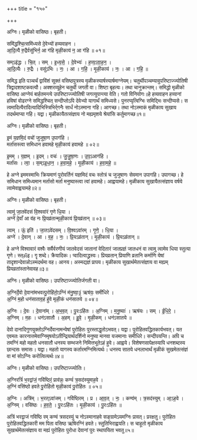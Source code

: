 +++
title = "१५०"

+++


अग्निः। मृळीको वासिष्ठः। बृहती।

समि॑द्धश्चि॒त्समि॑ध्यसे दे॒वेभ्यो॑ हव्यवाहन ।  
आ॒दि॒त्यै रु॒द्रैर्वसु॑भिर्न॒ आ ग॑हि मृळी॒काय॑ न॒ आ ग॑हि ॥ ०१॥

सम्ऽइ॑द्धः । चि॒त् । सम् । इ॒ध्य॒से॒ । दे॒वेभ्यः॑ । ह॒व्य॒ऽवा॒ह॒न॒ ।  
आ॒दि॒त्यैः । रु॒द्रैः । वसु॑ऽभिः । नः॒ । आ । ग॒हि॒ । मृ॒ळी॒काय॑ । नः॒ । आ । ग॒हि॒ ॥

समिद्ध इति पञ्चर्चं द्वाविंशं सूक्तं वसिष्ठपुत्रस्य मृळीकस्यार्षस्यार्षमाग्नेयम्। चतुर्थीपञ्चम्यावुपरिष्टाज्ज्योतिषी त्रिद्वादशाष्टकवत्यौ। अक्शरव्यूहेन चतुर्थी जगती वा। शिष्टा बृहत्यः। तथा चानुक्रान्तम्। समिद्धो मृळीको वासिष्ठ आग्नेयं बार्हतमन्त्ये उपरिष्टाज्ज्योतिषी जगत्युपान्त्या वेति। गतो विनियोगः॥हे हव्यवाहन हव्यानां हविषां वोढरग्ने समिद्धश्चित् सन्दीप्तोऽपि देवेभ्यो यागार्थं समिध्यसे। पुनरप्यृत्विग्भिः समिद्भिः सन्दीप्यसे। स त्वमादित्यैरादित्यादिभिस्त्रिभिर्र्गनैः सार्धं नोऽस्माना गहि। आगच्छ। तथा नोऽस्माकं मृळीकाय सुखाय तदर्थमाप्या गहि। यद्वा। मृळीकायैतत्संज्ञाय नो मह्यमृशये श्रेयांसि कर्तुमागच्छ॥१॥

अग्निः। मृळीको वासिष्ठः। बृहती।

इ॒मं य॒ज्ञमि॒दं वचो॑ जुजुषा॒ण उ॒पाग॑हि ।  
मर्ता॑सस्त्वा समिधान हवामहे मृळी॒काय॑ हवामहे ॥ ०२॥

इ॒मम् । य॒ज्ञम् । इ॒दम् । वचः॑ । जु॒जु॒षा॒णः । उ॒प॒ऽआग॑हि ।  
मर्ता॑सः । त्वा॒ । स॒म्ऽइ॒धा॒न॒ । ह॒वा॒म॒हे॒ । मृ॒ळी॒काय॑ । ह॒वा॒म॒हे॒ ॥

हे अग्ने इममस्माभिः क्रियमाणं पुरोवर्तिनं यज्ञमिदं वचः स्तोत्रं च जुजुषाणः सेवमान उपागहि। उपागच्छ। हे समिधान समिध्यमान मर्तासो मर्ता मनुष्यास्त्वा त्वां हवामहे। आह्वयामहे। मृळीकाय सुखायैतत्संज्ञाय वर्षये त्वामेवाह्वयामहे॥२॥

अग्निः। मृळीको वासिष्ठः। बृहती।

त्वामु॑ जा॒तवे॑दसं वि॒श्ववा॑रं गृणे धि॒या ।  
अग्ने॑ दे॒वाँ आ व॑ह नः प्रि॒यव्र॑तान्मृळी॒काय॑ प्रि॒यव्र॑तान् ॥ ०३॥

त्वाम् । ऊं॒ इति॑ । जा॒तऽवे॑दसम् । वि॒श्वऽवा॑रम् । गृ॒णे॒ । धि॒या ।  
अग्ने॑ । दे॒वान् । आ । व॒ह॒ । नः॒ । प्रि॒यऽव्र॑तान् । मृ॒ळी॒काय॑ । प्रि॒यऽव्र॑तान् ॥

हे अग्ने विश्वावारं वश्वैः सर्वैर्वरणीयं जातवेदसं जातानां वेदितारं जातप्रज्ञं जातधनं वा त्वामु त्वामेव धिया स्तुत्या गृणे। स्त्ॐइ। गॄ शब्दे। क्रैयादिकः। प्वादित्वाद्ध्रस्वः। प्रियव्रतान् प्रियाणि व्रतानि कर्माणि येषां तादृशान्देवान्नोऽस्मदर्थमा वह। आनय। अस्मद्यज्ञं प्रापय। मृळीकाय सुखार्थमेतत्संज्ञाय वा मह्यम् प्रियव्रतांस्तानेवावह॥३॥

अग्निः। मृळीको वासिष्ठः। उपरिष्टाज्ज्योतिर्जगती वा।

अ॒ग्निर्दे॒वो दे॒वाना॑मभवत्पु॒रोहि॑तो॒ऽग्निं म॑नु॒ष्या॒३॒॑ ऋष॑यः॒ समी॑धिरे ।  
अ॒ग्निं म॒हो धन॑साताव॒हं हु॑वे मृळी॒कं धन॑सातये ॥ ०४॥

अ॒ग्निः । दे॒वः । दे॒वाना॑म् । अ॒भ॒व॒त् । पु॒रःऽहि॑तः । अ॒ग्निम् । म॒नु॒ष्याः॑ । ऋष॑यः । सम् । ई॒धि॒रे॒ ।  
अ॒ग्निम् । म॒हः । धन॑ऽसातौ । अ॒हम् । हु॒वे॒ । मृ॒ळी॒कम् । धन॑ऽसातये ॥

देवो दानादिगुणयुक्तोऽग्निर्देवानामन्येषां पुरोहितः पुरस्ताद्धृतोऽभवत्। यद्वा। पुरोहितवद्धितकार्यभवत्। यत एवमतः कारनात्तमेवाग्निमृषयोऽतीन्द्रियार्थदर्शिनो मनुष्या मानवा यजमानाः समीधिरे। सन्दीपयन्ति। अपि च तमग्निं महो महतो धनसातौ धनस्य सम्भजने निमित्तभूतेऽहं हुवे। आह्वये। विशेषणसापेक्षस्यापि धनशब्दस्य छान्दसः समासः। यद्वा। महतो यागस्य कर्तारमग्निमित्यर्थः। धनस्य सातये धनलाभार्थं मृळीकं सुखमेतत्संज्ञं वा मां सोऽग्निः करोत्वित्यर्थः॥४॥

अग्निः। मृळीको वासिष्ठः। उपरिष्टाज्ज्योतिः।

अ॒ग्निरत्रिं॑ भ॒रद्वा॑जं॒ गवि॑ष्ठिरं॒ प्राव॑न्नः॒ कण्वं॑ त्र॒सद॑स्युमाह॒वे ।  
अ॒ग्निं वसि॑ष्ठो हवते पु॒रोहि॑तो मृळी॒काय॑ पु॒रोहि॑तः ॥ ०५॥

अ॒ग्निः । अत्रि॑म् । भ॒रत्ऽवा॑जम् । गवि॑ष्ठिरम् । प्र । आ॒व॒त् । नः॒ । कण्व॑म् । त्र॒सद॑स्युम् । आ॒ऽह॒वे ।  
अ॒ग्निम् । वसि॑ष्ठः । ह॒व॒ते॒ । पु॒रःऽहि॑तः । मृ॒ळी॒काय॑ । पु॒रःऽहि॑तः ॥

अत्रिं भरद्वाजं गविष्ठि रम् कण्वं त्रसदस्युं च नोऽस्मानाहवे सङ्ग्रामेऽयमग्निः प्रावत्। प्ररक्षतु। पुरोहितः पुरोहितवद्धितकारी मम पिता वसिष्ठ ऋषिरग्निं हवते। स्तुतिभिराह्वयति। स चाहूतो मृळीकाय सुखार्थमेतत्संज्ञाय वा मह्यं पुरोहितः पुरोधा देवानां पुरः स्थापयिता भवतु॥५॥